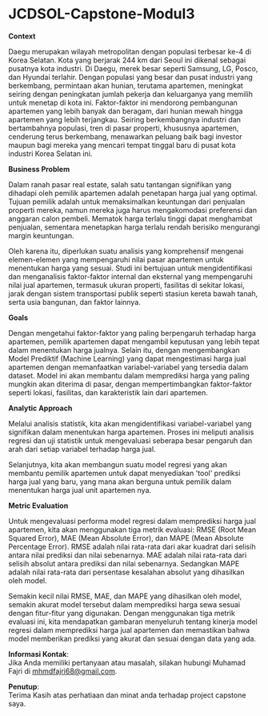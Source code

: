 # JCDSOL-Capstone-Modul3


**Context**

Daegu merupakan wilayah metropolitan dengan populasi terbesar ke-4 di Korea Selatan. Kota yang berjarak 244 km dari Seoul ini dikenal sebagai pusatnya kota industri. Di Daegu, merek besar seperti Samsung, LG, Posco, dan Hyundai terlahir. Dengan populasi yang besar dan pusat industri yang berkembang, permintaan akan hunian, terutama apartemen, meningkat seiring dengan peningkatan jumlah pekerja dan keluarganya yang memilih untuk menetap di kota ini. Faktor-faktor ini mendorong pembangunan apartemen yang lebih banyak dan beragam, dari hunian mewah hingga apartemen yang lebih terjangkau.
Seiring berkembangnya industri dan bertambahnya populasi, tren di pasar properti, khususnya apartemen, cenderung terus berkembang, menawarkan peluang baik bagi investor maupun bagi mereka yang mencari tempat tinggal baru di pusat kota industri Korea Selatan ini.


**Business Problem**

Dalam ranah pasar real estate, salah satu tantangan signifikan yang dihadapi oleh pemilik apartemen adalah penetapan harga jual yang optimal. Tujuan pemilik adalah untuk memaksimalkan keuntungan dari penjualan properti mereka, namun mereka juga harus mengakomodasi preferensi dan anggaran calon pembeli. Mematok harga terlalu tinggi dapat menghambat penjualan, sementara menetapkan harga terlalu rendah berisiko mengurangi margin keuntungan.

Oleh karena itu, diperlukan suatu analisis yang komprehensif mengenai elemen-elemen yang mempengaruhi nilai pasar apartemen untuk menentukan harga yang sesuai. Studi ini bertujuan untuk mengidentifikasi dan menganalisis faktor-faktor internal dan eksternal yang mempengaruhi nilai jual apartemen, termasuk ukuran properti, fasilitas di sekitar lokasi, jarak dengan sistem transportasi publik seperti stasiun kereta bawah tanah, serta usia bangunan, dan faktor lainnya.


**Goals**

Dengan mengetahui faktor-faktor yang paling berpengaruh terhadap harga apartemen, pemilik apartemen dapat mengambil keputusan yang lebih tepat dalam menentukan harga jualnya. Selain itu, dengan mengembangkan Model Prediktif (Machine Learning) yang dapat mengestimasi harga jual apartemen dengan memanfaatkan variabel-variabel yang tersedia dalam dataset. Model ini akan membantu dalam memprediksi harga yang paling mungkin akan diterima di pasar, dengan mempertimbangkan faktor-faktor seperti lokasi, fasilitas, dan karakteristik lain dari apartemen.


**Analytic Approach**

Melalui analisis statistik, kita akan mengidentifikasi variabel-variabel yang signifikan dalam menentukan harga apartemen. Proses ini meliputi analisis regresi dan uji statistik untuk mengevaluasi seberapa besar pengaruh dan arah dari setiap variabel terhadap harga jual.

Selanjutnya, kita akan membangun suatu model regresi yang akan membantu pemilik apartemen untuk dapat menyediakan 'tool' prediksi harga jual yang baru, yang mana akan berguna untuk pemilik dalam menentukan harga jual unit apartemen nya.


**Metric Evaluation**

Untuk mengevaluasi performa model regresi dalam memprediksi harga jual apartemen, kita akan menggunakan tiga metrik evaluasi: RMSE (Root Mean Squared Error), MAE (Mean Absolute Error), dan MAPE (Mean Absolute Percentage Error). RMSE adalah nilai rata-rata dari akar kuadrat dari selisih antara nilai prediksi dan nilai sebenarnya. MAE adalah nilai rata-rata dari selisih absolut antara prediksi dan nilai sebenarnya. Sedangkan MAPE adalah nilai rata-rata dari persentase kesalahan absolut yang dihasilkan oleh model.

Semakin kecil nilai RMSE, MAE, dan MAPE yang dihasilkan oleh model, semakin akurat model tersebut dalam memprediksi harga sewa sesuai dengan fitur-fitur yang digunakan. Dengan menggunakan tiga metrik evaluasi ini, kita mendapatkan gambaran menyeluruh tentang kinerja model regresi dalam memprediksi harga jual apartemen dan memastikan bahwa model memberikan prediksi yang akurat dan sesuai dengan data yang ada.


**Informasi Kontak**:<br />
Jika Anda memiliki pertanyaan atau masalah, silakan hubungi Muhamad Fajri di mhmdfajri68@gmail.com.

**Penutup**:<br />
Terima Kasih atas perhatiaan dan minat anda terhadap project capstone saya.
